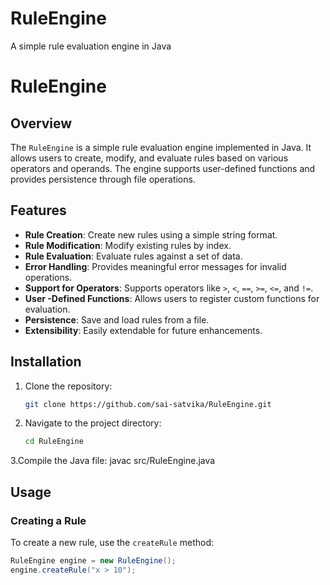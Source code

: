 # RuleEngine
A simple rule evaluation engine in Java
# RuleEngine

## Overview
The `RuleEngine` is a simple rule evaluation engine implemented in Java. It allows users to create, modify, and evaluate rules based on various operators and operands. The engine supports user-defined functions and provides persistence through file operations.

## Features
- **Rule Creation**: Create new rules using a simple string format.
- **Rule Modification**: Modify existing rules by index.
- **Rule Evaluation**: Evaluate rules against a set of data.
- **Error Handling**: Provides meaningful error messages for invalid operations.
- **Support for Operators**: Supports operators like `>`, `<`, `==`, `>=`, `<=`, and `!=`.
- **User  -Defined Functions**: Allows users to register custom functions for evaluation.
- **Persistence**: Save and load rules from a file.
- **Extensibility**: Easily extendable for future enhancements.

## Installation
1. Clone the repository:
   ```bash
   git clone https://github.com/sai-satvika/RuleEngine.git
2. Navigate to the project directory:
   ```bash
   cd RuleEngine
3.Compile the Java file:
   javac src/RuleEngine.java


## Usage

### Creating a Rule
To create a new rule, use the `createRule` method:
```java
RuleEngine engine = new RuleEngine();
engine.createRule("x > 10");

